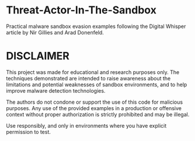 # Threat-Actor-In-The-Sandbox
Practical malware sandbox evasion examples following the Digital Whisper article by Nir Gillies and Arad Donenfeld.

# DISCLAIMER  
This project was made for educational and research purposes only. The techniques demonstrated are intended to raise awareness about the limitations and potential weaknesses of sandbox environments, and to help improve malware detection technologies.

The authors do not condone or support the use of this code for malicious purposes. Any use of the provided examples in a production or offensive context without proper authorization is strictly prohibited and may be illegal.

Use responsibly, and only in environments where you have explicit permission to test.

